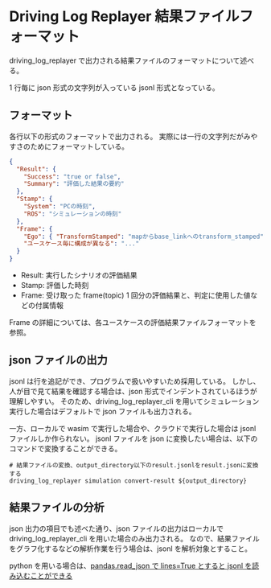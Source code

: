 # Driving Log Replayer 結果ファイルフォーマット

driving_log_replayer で出力される結果ファイルのフォーマットについて述べる。

1 行毎に json 形式の文字列が入っている jsonl 形式となっている。

## フォーマット

各行以下の形式のフォーマットで出力される。
実際には一行の文字列だがみやすさのためにフォーマットしている。

```json
{
  "Result": {
    "Success": "true or false",
    "Summary": "評価した結果の要約"
  },
  "Stamp": {
    "System": "PCの時刻",
    "ROS": "シミュレーションの時刻"
  },
  "Frame": {
    "Ego": { "TransformStamped": "mapからbase_linkへのtransform_stamped" },
    "ユースケース毎に構成が異なる": "..."
  }
}
```

- Result: 実行したシナリオの評価結果
- Stamp: 評価した時刻
- Frame: 受け取った frame(topic) 1 回分の評価結果と、判定に使用した値などの付属情報

Frame の詳細については、各ユースケースの評価結果ファイルフォーマットを参照。

## json ファイルの出力

jsonl は行を追記ができ、プログラムで扱いやすいため採用している。
しかし、人が目で見て結果を確認する場合は、json 形式でインデントされているほうが理解しやすい。
そのため、driving_log_replayer_cli を用いてシミュレーション実行した場合はデフォルトで json ファイルも出力される。

一方、ローカルで wasim で実行した場合や、クラウドで実行した場合は jsonl ファイルしか作られない。
jsonl ファイルを json に変換したい場合は、以下のコマンドで変換することができる。

```shell
# 結果ファイルの変換、output_directory以下のresult.jsonlをresult.jsonに変換する
driving_log_replayer simulation convert-result ${output_directory}
```

## 結果ファイルの分析

json 出力の項目でも述べた通り、json ファイルの出力はローカルで driving_log_replayer_cli を用いた場合のみ出力される。
なので、結果ファイルをグラフ化するなどの解析作業を行う場合は、jsonl を解析対象とすること。

python を用いる場合は、[pandas.read_json で lines=True とすると jsonl を読み込むことができる](https://pandas.pydata.org/docs/reference/api/pandas.read_json.html)
